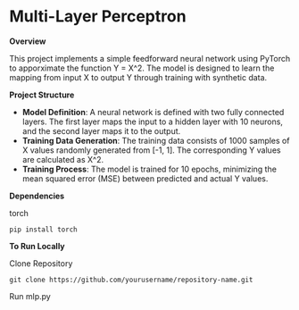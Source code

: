 # Multi-Layer Perceptron

**Overview**

This project implements a simple feedforward neural network using PyTorch to apporximate the function Y = X^2. The model is designed to learn the mapping from input X to output Y through training with synthetic data.

**Project Structure** 

* **Model Definition**: A neural network is defined with two fully connected layers. The first layer maps the input to a hidden layer with 10 neurons, and the second layer maps it to the output.
* **Training Data Generation**: The training data consists of 1000 samples of X values randomly generated from [-1, 1]. The corresponding Y values are calculated as X^2.
* **Training Process**: The model is trained for 10 epochs, minimizing the mean squared error (MSE) between predicted and actual Y values.

**Dependencies**

torch

    pip install torch

**To Run Locally**

Clone Repository

    git clone https://github.com/yourusername/repository-name.git

Run mlp.py